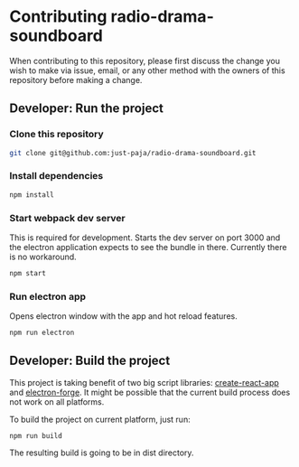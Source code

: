 # Contributing radio-drama-soundboard

When contributing to this repository, please first discuss the change you wish to make via issue, email, or any other method with the owners of this repository before making a change.

## Developer: Run the project

### Clone this repository

```bash
git clone git@github.com:just-paja/radio-drama-soundboard.git
```

### Install dependencies

```bash
npm install
```

### Start webpack dev server

This is required for development. Starts the dev server on port 3000 and the electron application expects to see the bundle in there. Currently there is no workaround.

```bash
npm start
```

### Run electron app

Opens electron window with the app and hot reload features.

```bash
npm run electron
```

## Developer: Build the project

This project is taking benefit of two big script libraries: [create-react-app](https://github.com/electron-userland/electron-forge/tree/5.x) and [electron-forge](https://github.com/electron-userland/electron-forge). It might be possible that the current build process does not work on all platforms.

To build the project on current platform, just run:

```
npm run build
```

The resulting build is going to be in dist directory.
